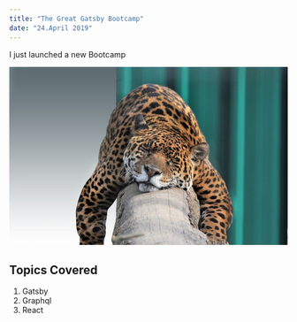 ```yaml
---
title: "The Great Gatsby Bootcamp"
date: "24.April 2019"
---
```


I just launched a new Bootcamp

![Leopard](./ddouk.jpg)

## Topics Covered

1. Gatsby
2. Graphql
3. React
